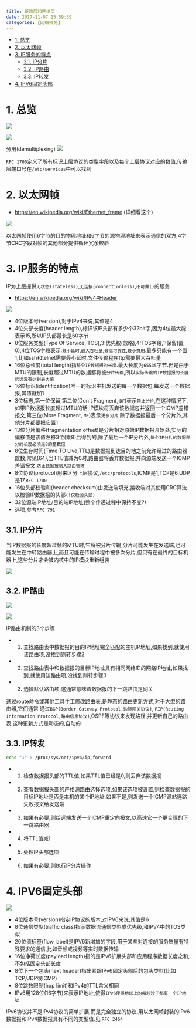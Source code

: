 ```yaml
---
title: 链路层和网络层
date: 2017-11-07 15:59:39
categories: [网络相关]
---
```


<!-- TOC -->

- [1. 总览](#1-总览)
- [2. 以太网帧](#2-以太网帧)
- [3. IP服务的特点](#3-ip服务的特点)
    - [3.1. IP分片](#31-ip分片)
    - [3.2. IP路由](#32-ip路由)
    - [3.3. IP转发](#33-ip转发)
- [4. IPV6固定头部](#4-ipv6固定头部)

<!-- /TOC -->


<a id="markdown-1-总览" name="1-总览"></a>
# 1. 总览
![](http://ouxarji35.bkt.clouddn.com/snipaste_20171107_163348.png)

![](http://ouxarji35.bkt.clouddn.com/snipaste_20171107_163524.png)

分用(demultiplexing)
![](http://ouxarji35.bkt.clouddn.com/snipaste_20171107_164107.png)

`RFC 1700`定义了所有标识上层协议的类型字段以及每个上层协议对应的数值,传输层端口号在`/etc/services`中可以找到

<a id="markdown-2-以太网帧" name="2-以太网帧"></a>
# 2. 以太网帧

* https://en.wikipedia.org/wiki/Ethernet_frame (详细看这个)

![](http://ouxarji35.bkt.clouddn.com/snipaste_20171107_163910.png)

以太网帧使用6字节的目的物理地址和6字节的源物理地址来表示通信的双方,4字节CRC字段对帧的其他部分提供循环冗余校验

<a id="markdown-3-ip服务的特点" name="3-ip服务的特点"></a>
# 3. IP服务的特点

IP为上层提供`无状态(stateless)`,`无连接(connectionless)`,`不可靠()`的服务

* https://en.wikipedia.org/wiki/IPv4#Header

![](http://ouxarji35.bkt.clouddn.com/snipaste_20171107_160542.png)

* 4位版本号(version),对于IPv4来说,其值是4
* 4位头部长度(header length),标识该IP头部有多少个32bit字,因为4位最大能表示15,所以IP头部最长是60字节
* 8位服务类型(Type Of Service, TOS),3:优先权(忽略),4:TOS字段,1:保留(置0),4位TOS字段表示:`最小延时`,`最大吞吐量`,`最高可靠性`,`最小费用`.最多只能有一个置1,比如ssh和telnet需要最小延时,文件传输程序ftp需要最大吞吐量
* 16位总长度(total length)指`整个IP数据报的长度`.最大长度为`65535`字节.但是由于MTU的限制,长度超过MTU的数据都将被`分片传输`,所以`实际传输的IP数据报的长度远远没有达到最大值`
* 16位标识(identification)唯一的标识主机发送的每一个数据包,每发送一个数据报,其值就加1
* 3位标志,第一位保留,第二位(Don't Fragment, `DF`)表示`禁止分片`,在这种情况下,如果IP数据报长度超过MTU的话,IP模块将丢弃该数据包并返回一个ICMP差错报文,第三位(More Fragment, `MF`)表示`更多分片`,除了数据报最后一个分片外,其他分片都要把它置1
* 13位分片偏移(fragmentation offset)是分片相对原始IP数据报开始处,实际的偏移值是该值左移3位(乘8)后得到的,除了最后一个IP分片外,`每个IP分片的数据部分的长度必须是8的整数倍`
* 8位生存时间(Time TO Live,TTL)是数据报到达目的地之前允许经过的路由器跳数,常见(64),当TTL值减为0时,路由器将丢弃数据报,并向源端发送一个ICMP差错报文.`防止数据报陷入路由循环`
* 8位协议(protocol)用来区分上层协议,`/etc/protocols`,ICMP是1,TCP是6,UDP是17,`RFC 1700`
* 16位头部校验和(header checksum)由发送端填充,接收端对其使用CRC算法以检验IP数据报的头部`(!仅检验头部)`
* 32位源端IP地址/目的端IP地址(整个传递过程中保持不变?)
* 选项,参考`RFC 791`

<a id="markdown-31-ip分片" name="31-ip分片"></a>
## 3.1. IP分片

当IP数据报的长度超过帧的MTU时,它将被分片传输,分片可能发生在发送端,也可能发生在中转路由器上,而且可能在传输过程中被多次分片,但只有在最终的目标机器上,这些分片才会被内核中的IP模块重新组装

![](http://ouxarji35.bkt.clouddn.com/snipaste_20171107_170115.png)

<a id="markdown-32-ip路由" name="32-ip路由"></a>
## 3.2. IP路由

![](http://ouxarji35.bkt.clouddn.com/snipaste_20171107_170235.png)

![](http://ouxarji35.bkt.clouddn.com/snipaste_20171107_171225.png)

IP路由机制的3个步骤

* 1) 查找路由表中数据报的目的IP地址完全匹配的主机IP地址,如果找到,就使用该路由项,没找到则转步骤2
* 2) 查找路由表中和数据报的目标IP地址具有相同网络ID的网络IP地址,如果找到,就使用该路由项,没找到则转步骤3
* 3) 选择默认路由项,这通常意味着数据报的下一跳路由是网关

通过route命令或其他工具手工修改路由表,是静态的路由更新方式,对于大型的路由器,它们通常 通过`BGP(Border Gateway Protocol,边际网关协议)`, `RIP(Routing Information Protocol,路由信息协议)`,OSPF等协议来发现路径,并更新自己的路由表,这种更新方式是动态的,自动的.

<a id="markdown-33-ip转发" name="33-ip转发"></a>
## 3.3. IP转发

```bash
echo "1" > /proc/sys/net/ipv4/ip_forward
```

* 1) 检查数据报头部的TTL值,如果TTL值已经是0,则丢弃该数据报
* 2) 查看数据报头部的严格源路由选择选项,如果该选项被设置,则检查数据报的目标IP地址是否是本机的某个IP地址,如果不是,则发送一个ICMP源站选路失败报文给发送端
* 3) 如果有必要,则给远端发送一个ICMP重定向报文,以高速它一个更合理的下一跳路由器
* 4) 将TTL值减1
* 5) 处理IP头部选项
* 6) 如果有必要,则执行IP分片操作


<a id="markdown-4-ipv6固定头部" name="4-ipv6固定头部"></a>
# 4. IPV6固定头部

![](http://ouxarji35.bkt.clouddn.com/snipaste_20171107_172654.png)

* 4位版本号(version)指定IP协议的版本,对IPV6来说,其值是6
* 8位通信类型(traffic class)指示数据流通信类型或优先级,和IPV4中的TOS类似
* 20位流标签(flow label)是IPV6新增加的字段,用于某些对连接的服务质量有特殊要求的通信,比如音频或视频等实时数据传输
* 16位净荷长度(payload length)指的是IPv6扩展头部和应用程序数据长度之和,不包括固定头部长度
* 8位下一个包头(next header)指出紧跟IPv6固定头部后的包头类型(比如TCP,UDP或ICMP)
* 8位跳数限制(hop limit)和IPv4的TTL含义相同
* IPv6用128位(16字节)来表示IP地址,使得`IPv6使得地球上的每粒沙子都有一个IP地址`

IPv6协议并不是IPv4协议的简单扩展,而是完全独立的协议,用以太网帧封装的IPv6数据报和IPv4数据报具有不同的类型值.见 `RFC 2464`
